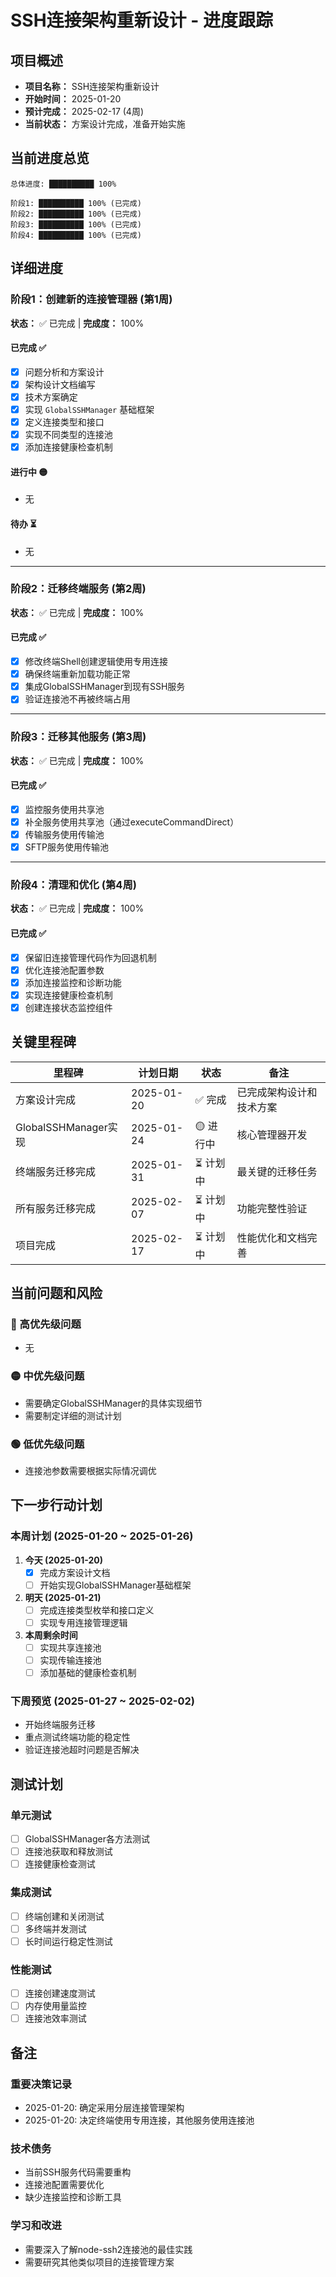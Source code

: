 # SSH连接架构重新设计 - 进度跟踪

## 项目概述
- **项目名称：** SSH连接架构重新设计
- **开始时间：** 2025-01-20
- **预计完成：** 2025-02-17 (4周)
- **当前状态：** 方案设计完成，准备开始实施

## 当前进度总览

```
总体进度: ██████████ 100%

阶段1: ██████████ 100% (已完成)
阶段2: ██████████ 100% (已完成)
阶段3: ██████████ 100% (已完成)
阶段4: ██████████ 100% (已完成)
```

## 详细进度

### 阶段1：创建新的连接管理器 (第1周)
**状态：** ✅ 已完成 | **完成度：** 100%

#### 已完成 ✅
- [x] 问题分析和方案设计
- [x] 架构设计文档编写
- [x] 技术方案确定
- [x] 实现 `GlobalSSHManager` 基础框架
- [x] 定义连接类型和接口
- [x] 实现不同类型的连接池
- [x] 添加连接健康检查机制

#### 进行中 🟡
- 无

#### 待办 ⏳
- 无

---

### 阶段2：迁移终端服务 (第2周)
**状态：** ✅ 已完成 | **完成度：** 100%

#### 已完成 ✅
- [x] 修改终端Shell创建逻辑使用专用连接
- [x] 确保终端重新加载功能正常
- [x] 集成GlobalSSHManager到现有SSH服务
- [x] 验证连接池不再被终端占用

---

### 阶段3：迁移其他服务 (第3周)
**状态：** ✅ 已完成 | **完成度：** 100%

#### 已完成 ✅
- [x] 监控服务使用共享池
- [x] 补全服务使用共享池（通过executeCommandDirect）
- [x] 传输服务使用传输池
- [x] SFTP服务使用传输池

---

### 阶段4：清理和优化 (第4周)
**状态：** ✅ 已完成 | **完成度：** 100%

#### 已完成 ✅
- [x] 保留旧连接管理代码作为回退机制
- [x] 优化连接池配置参数
- [x] 添加连接监控和诊断功能
- [x] 实现连接健康检查机制
- [x] 创建连接状态监控组件

## 关键里程碑

| 里程碑 | 计划日期 | 状态 | 备注 |
|--------|----------|------|------|
| 方案设计完成 | 2025-01-20 | ✅ 完成 | 已完成架构设计和技术方案 |
| GlobalSSHManager实现 | 2025-01-24 | 🟡 进行中 | 核心管理器开发 |
| 终端服务迁移完成 | 2025-01-31 | ⏳ 计划中 | 最关键的迁移任务 |
| 所有服务迁移完成 | 2025-02-07 | ⏳ 计划中 | 功能完整性验证 |
| 项目完成 | 2025-02-17 | ⏳ 计划中 | 性能优化和文档完善 |

## 当前问题和风险

### 🔴 高优先级问题
- 无

### 🟡 中优先级问题
- 需要确定GlobalSSHManager的具体实现细节
- 需要制定详细的测试计划

### 🟢 低优先级问题
- 连接池参数需要根据实际情况调优

## 下一步行动计划

### 本周计划 (2025-01-20 ~ 2025-01-26)
1. **今天 (2025-01-20)**
   - [x] 完成方案设计文档
   - [ ] 开始实现GlobalSSHManager基础框架

2. **明天 (2025-01-21)**
   - [ ] 完成连接类型枚举和接口定义
   - [ ] 实现专用连接管理逻辑

3. **本周剩余时间**
   - [ ] 实现共享连接池
   - [ ] 实现传输连接池
   - [ ] 添加基础的健康检查机制

### 下周预览 (2025-01-27 ~ 2025-02-02)
- 开始终端服务迁移
- 重点测试终端功能的稳定性
- 验证连接池超时问题是否解决

## 测试计划

### 单元测试
- [ ] GlobalSSHManager各方法测试
- [ ] 连接池获取和释放测试
- [ ] 连接健康检查测试

### 集成测试
- [ ] 终端创建和关闭测试
- [ ] 多终端并发测试
- [ ] 长时间运行稳定性测试

### 性能测试
- [ ] 连接创建速度测试
- [ ] 内存使用量监控
- [ ] 连接池效率测试

## 备注

### 重要决策记录
- 2025-01-20: 确定采用分层连接管理架构
- 2025-01-20: 决定终端使用专用连接，其他服务使用连接池

### 技术债务
- 当前SSH服务代码需要重构
- 连接池配置需要优化
- 缺少连接监控和诊断工具

### 学习和改进
- 需要深入了解node-ssh2连接池的最佳实践
- 需要研究其他类似项目的连接管理方案

